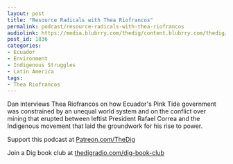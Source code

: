```yaml
---
layout: post
title: "Resource Radicals with Thea Riofrancos"
permalink: podcast/resource-radicals-with-thea-riofrancos
audiolink: https://media.blubrry.com/thedig/content.blubrry.com/thedig/The_Dig-EP_289-TRiofrancos.mp3
post_id: 1836
categories: 
- Ecuador
- Environment
- Indigenous Struggles
- Latin America
tags: 
- Thea Riofrancos
---
```


Dan interviews Thea Riofrancos on how Ecuador's Pink Tide government was constrained by an unequal world system and on the conflict over mining that erupted between leftist President Rafael Correa and the Indigenous movement that laid the groundwork for his rise to power. 

Support this podcast at 
[Patreon.com/TheDig](http://Patreon.com/TheDig)

Join a Dig book club at 
[thedigradio.com/dig-book-club](http://thedigradio.com/dig-book-club)